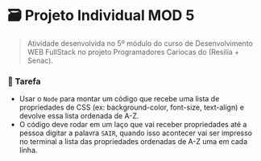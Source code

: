# 🗃 Projeto Individual MOD 5
> Atividade desenvolvida no 5º módulo do curso de Desenvolvimento WEB FullStack no projeto Programadores Cariocas do (Resilia + Senac).

### 🎯 Tarefa
- Usar o ``Node`` para montar um código que recebe uma
lista de propriedades de CSS (ex: background-color, font-size,
text-align) e devolve essa lista ordenada de A-Z.
- O código deve rodar em um laço que vai receber propriedades até
a pessoa digitar a palavra ``SAIR``, quando isso acontecer vai ser
impresso no terminal a lista das propriedades ordenadas de A-Z
uma em cada linha.
